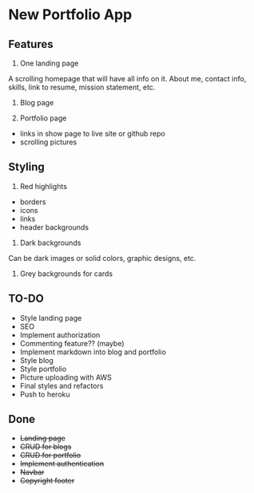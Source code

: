 # New Portfolio App

## Features
1. One landing page

 A scrolling homepage that will have all info on it. About me, contact info, skills, link to resume, mission statement, etc.

1. Blog page

1. Portfolio page
  * links in show page to live site or github repo
  * scrolling pictures

## Styling

1. Red highlights
  * borders
  * icons
  * links
  * header backgrounds

1. Dark backgrounds

 Can be dark images or solid colors, graphic designs, etc.

1. Grey backgrounds for cards

## TO-DO

* Style landing page
* SEO
* Implement authorization
* Commenting feature?? (maybe)
* Implement markdown into blog and portfolio
* Style blog
* Style portfolio
* Picture uploading with AWS
* Final styles and refactors
* Push to heroku

## Done

* ~~Landing page~~
* ~~CRUD for blogs~~
* ~~CRUD for portfolio~~
* ~~Implement authentication~~
* ~~Navbar~~
* ~~Copyright footer~~
